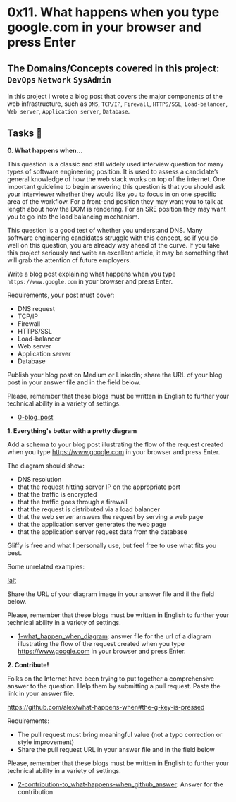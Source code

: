 # 0x11. What happens when you type google.com in your browser and press Enter
## The Domains/Concepts covered in this project: `DevOps` `Network` `SysAdmin`

In this project i wrote a blog post that covers the major components of the web infrastructure, such as 
`DNS`, `TCP/IP`, `Firewall`, `HTTPS/SSL`, `Load-balancer`, `Web server`, `Application server`, `Database`.

## Tasks :page_with_curl:

**0. What happens when...**

This question is a classic and still widely used interview question for many types of software engineering position. It is 
used to assess a candidate’s general knowledge of how the web stack works on top of the internet. One important guideline 
to begin answering this question is that you should ask your interviewer whether they would like you to focus in on one 
specific area of the workflow. For a front-end position they may want you to talk at length about how the DOM is rendering. 
For an SRE position they may want you to go into the load balancing mechanism.

This question is a good test of whether you understand DNS. Many software engineering candidates struggle with this concept, 
so if you do well on this question, you are already way ahead of the curve. If you take this project seriously and write an 
excellent article, it may be something that will grab the attention of future employers.

Write a blog post explaining what happens when you type `https://www.google.com` in your browser and press Enter.

Requirements, your post must cover:

* DNS request
* TCP/IP
* Firewall
* HTTPS/SSL
* Load-balancer
* Web server
* Application server
* Database

Publish your blog post on Medium or LinkedIn; share the URL of your blog post in your answer file and in the field below.

Please, remember that these blogs must be written in English to further your technical ability in a variety of settings.

  * [0-blog_post](https://www.linkedin.com/posts/kelvin-muia-2b2676174_what-happens-when-you-type-googlecom-in-activity-7154668736635953152-AUSt?utm_source=share&utm_medium=member_desktop)

**1. Everything's better with a pretty diagram**

Add a schema to your blog post illustrating the flow of the request created when you type https://www.google.com in your browser and press Enter.

The diagram should show:

* DNS resolution
* that the request hitting server IP on the appropriate port
* that the traffic is encrypted
* that the traffic goes through a firewall
* that the request is distributed via a load balancer
* that the web server answers the request by serving a web page
* that the application server generates the web page
* that the application server request data from the database

Gliffy is free and what I personally use, but feel free to use what fits you best.

Some unrelated examples:

[!alt](./alx-example.png)

Share the URL of your diagram image in your answer file and il the field below.

Please, remember that these blogs must be written in English to further your technical ability in a variety of settings.

  * [1-what_happen_when_diagram](./1-what_happen_when_diagram): answer file for the url of a diagram illustrating the 
flow of the request created when you type https://www.google.com in your browser and press Enter.

**2. Contribute!**

Folks on the Internet have been trying to put together a comprehensive answer to the question. Help them by submitting 
a pull request. Paste the link in your answer file.

https://github.com/alex/what-happens-when#the-g-key-is-pressed

Requirements:

* The pull request must bring meaningful value (not a typo correction or style improvement)
* Share the pull request URL in your answer file and in the field below

Please, remember that these blogs must be written in English to further your technical ability in a variety of settings.

  * [2-contribution-to_what-happens-when_github_answer](./2-contribution-to_what-happens-when_github_answer): Answer for the contribution 
